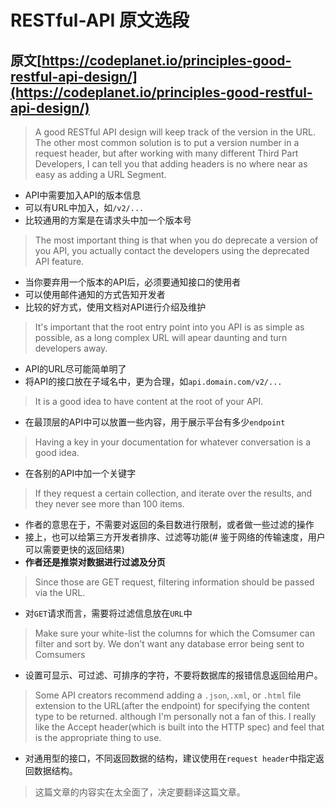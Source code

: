 # RESTful-API 原文选段

## 原文[https://codeplanet.io/principles-good-restful-api-design/](https://codeplanet.io/principles-good-restful-api-design/)

> A good RESTful API design will keep track of the version in the URL. The other
most common solution is to put a version number in a request header, but after working
with many different Third Part Developers, I can tell you that adding headers is
no where near as easy as adding a URL Segment.

* API中需要加入API的版本信息
* 可以有URL中加入，如`/v2/...`
* 比较通用的方案是在请求头中加一个版本号

> The most important thing is that when you do deprecate a version of you API, you
actually contact the developers using the deprecated API feature.

* 当你要弃用一个版本的API后，必须要通知接口的使用者
* 可以使用邮件通知的方式告知开发者
* 比较的好方式，使用文档对API进行介绍及维护

> It's important that the root entry point into you API is as simple as possible,
as a long complex URL will apear daunting and turn developers away.

* API的URL尽可能简单明了
* 将API的接口放在子域名中，更为合理，如`api.domain.com/v2/...`

> It is a good idea to have content at the root of your API.

* 在最顶层的API中可以放置一些内容，用于展示平台有多少`endpoint`

> Having a key in your documentation for whatever conversation is a good idea.

* 在各别的API中加一个关键字

> If they request a certain collection, and iterate over the results, and they never
see more than 100 items.

* 作者的意思在于，不需要对返回的条目数进行限制，或者做一些过滤的操作
* 接上，也可以给第三方开发者排序、过滤等功能(# 鉴于网络的传输速度，用户可以需要更快的返回结果)
* **作者还是推崇对数据进行过滤及分页**

> Since those are GET request, filtering information should be passed via the URL.

* 对`GET`请求而言，需要将过滤信息放在`URL`中

> Make sure your white-list the columns for which the Comsumer can filter and sort by.
We don't want any database error being sent to Comsumers

* 设置可显示、可过滤、可排序的字符，不要将数据库的报错信息返回给用户。

> Some API creators recommend adding a `.json`,`.xml`, or `.html` file extension
to the URL(after the endpoint) for specifying the content type to be returned. although
I'm personally not a fan of this. I really like the Accept header(which is built into
the HTTP spec) and feel that is the appropriate thing to use.

* 对通用型的接口，不同返回数据的结构，建议使用在`request header`中指定返回数据结构。


> 这篇文章的内容实在太全面了，决定要翻译这篇文章。
